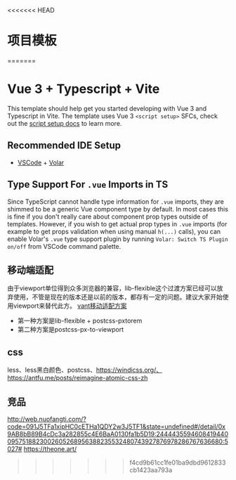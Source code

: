 <<<<<<< HEAD
# 项目模板
=======
# Vue 3 + Typescript + Vite

This template should help get you started developing with Vue 3 and Typescript in Vite. The template uses Vue 3 `<script setup>` SFCs, check out the [script setup docs](https://v3.vuejs.org/api/sfc-script-setup.html#sfc-script-setup) to learn more.

## Recommended IDE Setup

- [VSCode](https://code.visualstudio.com/) + [Volar](https://marketplace.visualstudio.com/items?itemName=johnsoncodehk.volar)

## Type Support For `.vue` Imports in TS

Since TypeScript cannot handle type information for `.vue` imports, they are shimmed to be a generic Vue component type by default. In most cases this is fine if you don't really care about component prop types outside of templates. However, if you wish to get actual prop types in `.vue` imports (for example to get props validation when using manual `h(...)` calls), you can enable Volar's `.vue` type support plugin by running `Volar: Switch TS Plugin on/off` from VSCode command palette.

## 移动端适配

由于viewport单位得到众多浏览器的兼容，lib-flexible这个过渡方案已经可以放弃使用，不管是现在的版本还是以前的版本，都存有一定的问题。建议大家开始使用viewport来替代此方。
[vant移动适配方案](https://vant-contrib.gitee.io/vant/#/zh-CN/advanced-usage)

- 第一种方案是lib-flexible + postcss-pxtorem
- 第二种方案是postcss-px-to-viewport

## css

less、less黑白颜色、postcss、<https://windicss.org/、https://antfu.me/posts/reimagine-atomic-css-zh>

## 竞品

<http://web.nuofangti.com/?code=091J5TFa1xipHC0cETHa1QDY2w3J5TF1&state=undefined#/detail/0x9AB8bB89B4cDc3a282855c4E6BaA0130fa1b5D19:24444355946084194400957518823002605268956388235532480743927876978286767636680:5027#>
<https://theone.art/>
>>>>>>> f4cd9b61cc1fe01ba9dbd9612833cb1423aa793a
